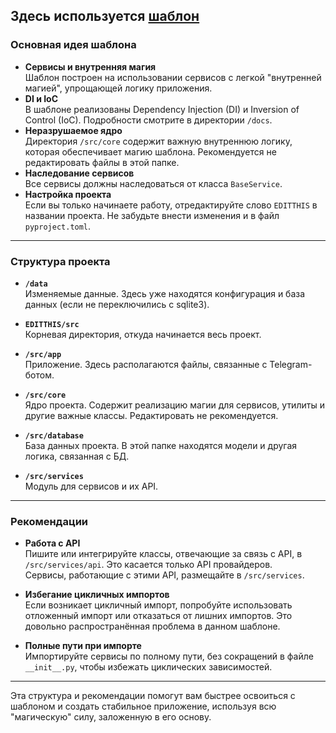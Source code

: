 ## Здесь используется [шаблон](https://github.com/Yooshyasha/SampleTelegramBot)

### Основная идея шаблона
- **Сервисы и внутренняя магия**  
  Шаблон построен на использовании сервисов с легкой "внутренней магией", упрощающей логику приложения.
- **DI и IoC**  
  В шаблоне реализованы Dependency Injection (DI) и Inversion of Control (IoC). Подробности смотрите в директории `/docs`.
- **Неразрушаемое ядро**  
  Директория `/src/core` содержит важную внутреннюю логику, которая обеспечивает магию шаблона. Рекомендуется не редактировать файлы в этой папке.
- **Наследование сервисов**  
  Все сервисы должны наследоваться от класса `BaseService`.
- **Настройка проекта**  
  Если вы только начинаете работу, отредактируйте слово `EDITTHIS` в названии проекта. Не забудьте внести изменения и в файл `pyproject.toml`.

---

### Структура проекта

- **`/data`**  
  Изменяемые данные. Здесь уже находятся конфигурация и база данных (если не переключились с sqlite3).
  
- **`EDITTHIS/src`**  
  Корневая директория, откуда начинается весь проект.

- **`/src/app`**  
  Приложение. Здесь располагаются файлы, связанные с Telegram-ботом.

- **`/src/core`**  
  Ядро проекта. Содержит реализацию магии для сервисов, утилиты и другие важные классы. Редактировать не рекомендуется.

- **`/src/database`**  
  База данных проекта. В этой папке находятся модели и другая логика, связанная с БД.

- **`/src/services`**  
  Модуль для сервисов и их API.

---

### Рекомендации

- **Работа с API**  
  Пишите или интегрируйте классы, отвечающие за связь с API, в `/src/services/api`. Это касается только API провайдеров.  
  Сервисы, работающие с этими API, размещайте в `/src/services`.

- **Избегание цикличных импортов**  
  Если возникает цикличный импорт, попробуйте использовать отложенный импорт или отказаться от лишних импортов. Это довольно распространённая проблема в данном шаблоне.

- **Полные пути при импорте**  
  Импортируйте сервисы по полному пути, без сокращений в файле `__init__.py`, чтобы избежать циклических зависимостей.

---

Эта структура и рекомендации помогут вам быстрее освоиться с шаблоном и создать стабильное приложение, используя всю "магическую" силу, заложенную в его основу.

